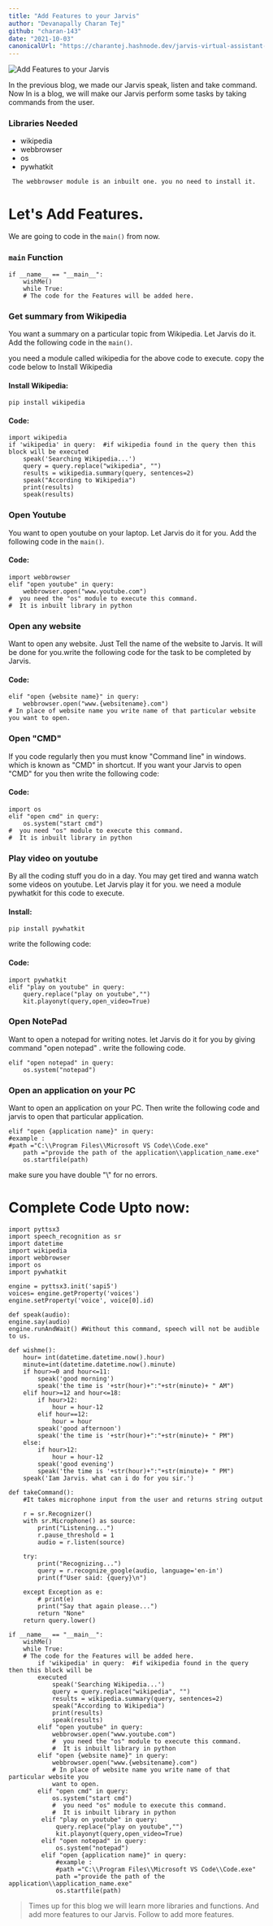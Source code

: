```yaml
---
title: "Add Features to your Jarvis"
author: "Devanapally Charan Tej"
github: "charan-143"
date: "2021-10-03"
canonicalUrl: "https://charantej.hashnode.dev/jarvis-virtual-assistant-project-for-beginners"
---
```


![Add Features to your Jarvis](https://charantej.hashnode.dev/_next/image?url=https%3A%2F%2Fcdn.hashnode.com%2Fres%2Fhashnode%2Fimage%2Fupload%2Fv1632231560269%2FoDH-6T6ie.jpeg%3Fw%3D1600%26h%3D840%26fit%3Dcrop%26crop%3Dentropy%26auto%3Dcompress%2Cformat%26format%3Dwebp&w=1920&q=75)



In the previous blog, we made our Jarvis speak, listen and take command. Now In is a blog, we will make our Jarvis perform some tasks by taking commands from the user.
### Libraries Needed
- wikipedia
- webbrowser
- os
- pywhatkit


``` The webbrowser module is an inbuilt one. you no need to install it.```
# Let's Add Features.

We are going to code in the ```main()``` from now.
### ```main``` Function
```
if __name__ == "__main__":
    wishMe()
    while True:
    # The code for the Features will be added here.
```
### Get summary from Wikipedia
You want a summary on a particular topic from Wikipedia. Let Jarvis do it.
Add the following code in the ```main()```.


you need a module called wikipedia for the above code to execute.
copy the code below to Install Wikipedia


#### Install Wikipedia:

```
pip install wikipedia
```
#### Code:
```
import wikipedia
if 'wikipedia' in query:  #if wikipedia found in the query then this block will be executed
    speak('Searching Wikipedia...')
    query = query.replace("wikipedia", "")
    results = wikipedia.summary(query, sentences=2) 
    speak("According to Wikipedia")
    print(results)
    speak(results)

``` 
### Open Youtube

You want to open youtube on your laptop. Let Jarvis do it for you.
Add the following code in the ```main()```.
#### Code:
```
import webbrowser
elif "open youtube" in query:
    webbrowser.open("www.youtube.com")
#  you need the "os" module to execute this command.
#  It is inbuilt library in python
``` 
### Open any website
Want to open any website. Just Tell the name of the website to Jarvis. It will be done for you.write the following code for the task to be completed by Jarvis.
#### Code:
```
elif "open {website name}" in query:
    webbrowser.open("www.{websitename}.com")
# In place of website name you write name of that particular website you want to open.
``` 
### Open "CMD"
If you code regularly then you must know "Command line" in windows. which is known as "CMD" in shortcut. If you want your Jarvis to open "CMD" for you then 
write the following code:
#### Code:
```
import os
elif "open cmd" in query:
    os.system("start cmd")
#  you need "os" module to execute this command.
#  It is inbuilt library in python
```
### Play video on youtube
By all the coding stuff you do in a day. You may get tired and wanna watch some videos on youtube. Let Jarvis play it for you.
we need a module pywhatkit for this code to execute.
#### Install:
```
pip install pywhatkit

``` 
write the following code:
#### Code:
```
import pywhatkit
elif "play on youtube" in query:
    query.replace("play on youtube","")
    kit.playonyt(query,open_video=True)

```
### Open NotePad
Want to open a notepad for writing notes. let Jarvis do it for you by giving command "open notepad" . write the following code.

```
elif "open notepad" in query:
    os.system("notepad")
``` 
### Open an application on your PC
Want to open an application on your PC. Then write the following code and jarvis to open that particular application.


```
elif "open {application name}" in query:
#example :
#path ="C:\\Program Files\\Microsoft VS Code\\Code.exe"
    path ="provide the path of the application\\application_name.exe"
    os.startfile(path)
``` 
make sure you have double "\\" for no errors.


# Complete Code Upto now:

```
import pyttsx3
import speech_recognition as sr
import datetime
import wikipedia
import webbrowser
import os
import pywhatkit

engine = pyttsx3.init('sapi5')
voices= engine.getProperty('voices') 
engine.setProperty('voice', voice[0].id)

def speak(audio):
engine.say(audio) 
engine.runAndWait() #Without this command, speech will not be audible to us.

def wishme():
    hour= int(datetime.datetime.now().hour)
    minute=int(datetime.datetime.now().minute)
    if hour>=0 and hour<=11:
        speak('good morning')
        speak('the time is '+str(hour)+":"+str(minute)+ " AM")
    elif hour>=12 and hour<=18:
        if hour>12:
            hour = hour-12
        elif hour==12:
            hour = hour
        speak('good afternoon')
        speak('the time is '+str(hour)+":"+str(minute)+ " PM")
    else:
        if hour>12:
            hour = hour-12
        speak('good evening')
        speak('the time is '+str(hour)+":"+str(minute)+ " PM")
    speak('Iam Jarvis. what can i do for you sir.')

def takeCommand():
    #It takes microphone input from the user and returns string output

    r = sr.Recognizer()
    with sr.Microphone() as source:
        print("Listening...")
        r.pause_threshold = 1
        audio = r.listen(source)

    try:
        print("Recognizing...")    
        query = r.recognize_google(audio, language='en-in')
        print(f"User said: {query}\n")

    except Exception as e:
        # print(e)    
        print("Say that again please...")  
        return "None"
    return query.lower()

if __name__ == "__main__":
    wishMe()
    while True:
    # The code for the Features will be added here.
        if 'wikipedia' in query:  #if wikipedia found in the query then this block will be 
        executed
            speak('Searching Wikipedia...')
            query = query.replace("wikipedia", "")
            results = wikipedia.summary(query, sentences=2) 
            speak("According to Wikipedia")
            print(results)
            speak(results)
        elif "open youtube" in query:
            webbrowser.open("www.youtube.com")
            #  you need the "os" module to execute this command.
            #  It is inbuilt library in python
        elif "open {website name}" in query:
            webbrowser.open("www.{websitename}.com")
            # In place of website name you write name of that particular website you 
            want to open.
        elif "open cmd" in query:
            os.system("start cmd")
            #  you need "os" module to execute this command.
            #  It is inbuilt library in python
         elif "play on youtube" in query:
             query.replace("play on youtube","")
             kit.playonyt(query,open_video=True)
         elif "open notepad" in query:
             os.system("notepad")
         elif "open {application name}" in query:
             #example :
             #path ="C:\\Program Files\\Microsoft VS Code\\Code.exe"
             path ="provide the path of the application\\application_name.exe"
             os.startfile(path)
``` 


> Times up for this blog we will learn more libraries and functions. And add more features to our Jarvis. Follow to add more features.


